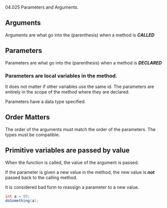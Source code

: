 04.025 Parameters and Arguments.


## Arguments

Arguments are what go into the (parenthesis) when a method is ***CALLED***

## Parameters

Parameters are what go into the (parenthesis) when a method is ***DECLARED***

### Parameters are local variables in the method.  

It does not matter if other variables use the same id. The parameters are entirely in the scope of the method where they are declared.

Parameters have a data type specified.

## Order Matters
The order of the arguments must match the order of the parameters.  The types must be compatible.

## Primitive variables are passed by value

When the function is called, the value of the argument is passed.  

If the parameter is given a new value in the method, the new value is ***not*** passed back to the calling method.

It is considered bad form to reassign a parameter to a new value.

```java
int a = 99;
doSomething(a);


```